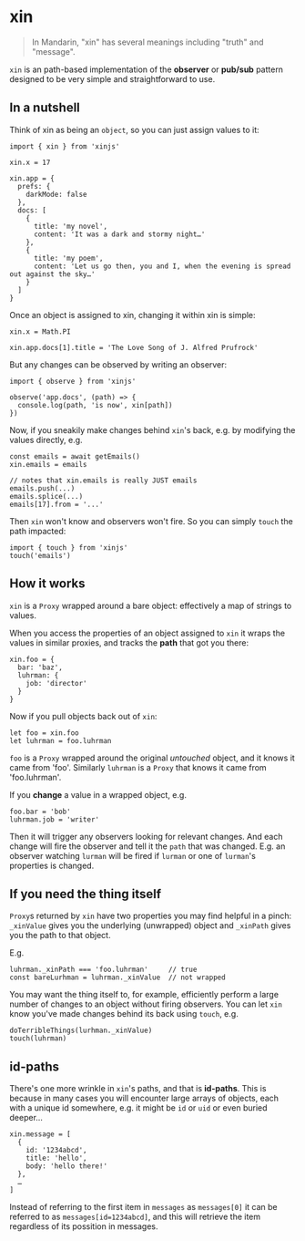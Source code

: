 # xin

> In Mandarin, "xin" has several meanings including "truth" and "message".

`xin` is an path-based implementation of the **observer** or **pub/sub** 
pattern designed to be very simple and straightforward to use.

## In a nutshell

Think of xin as being an `object`, so you can just assign values to it:

    import { xin } from 'xinjs'

    xin.x = 17

    xin.app = {
      prefs: {
        darkMode: false
      },
      docs: [
        {
          title: 'my novel',
          content: 'It was a dark and stormy night…'
        },
        {
          title: 'my poem',
          content: 'Let us go then, you and I, when the evening is spread out against the sky…'
        }
      ]
    }

Once an object is assigned to xin, changing it within xin is simple:

    xin.x = Math.PI

    xin.app.docs[1].title = 'The Love Song of J. Alfred Prufrock'

But any changes can be observed by writing an observer:

    import { observe } from 'xinjs' 

    observe('app.docs', (path) => {
      console.log(path, 'is now', xin[path])
    })

Now, if you sneakily make changes behind `xin`'s back, e.g. by modifying the values
directly, e.g.

    const emails = await getEmails()
    xin.emails = emails

    // notes that xin.emails is really JUST emails
    emails.push(...)
    emails.splice(...)
    emails[17].from = '...'

Then `xin` won't know and observers won't fire. So you can simply `touch` the path
impacted:

    import { touch } from 'xinjs'
    touch('emails')

## How it works

`xin` is a `Proxy` wrapped around a bare object: effectively a map of strings to values.

When you access the properties of an object assigned to `xin` it wraps the values in 
similar proxies, and tracks the **path** that got you there:

    xin.foo = {
      bar: 'baz',
      luhrman: {
        job: 'director'
      }
    }

Now if you pull objects back out of `xin`:

    let foo = xin.foo
    let luhrman = foo.luhrman

`foo` is a `Proxy` wrapped around the original *untouched* object, and it knows it came from 'foo'.
Similarly `luhrman` is a `Proxy` that knows it came from 'foo.luhrman'.

If you **change** a value in a wrapped object, e.g.

    foo.bar = 'bob'
    luhrman.job = 'writer'

Then it will trigger any observers looking for relevant changes. And each change will fire the observer
and tell it the `path` that was changed. E.g. an observer watching `lurman` will be fired if `lurman`
or one of `lurman`'s properties is changed.

## If you need the thing itself

`Proxy`s returned by `xin` have two properties you may find helpful in a pinch: `_xinValue` gives you the
underlying (unwrapped) object and `_xinPath` gives you the path to that object.

E.g.

    luhrman._xinPath === 'foo.luhrman'     // true
    const bareLurhman = luhrman._xinValue  // not wrapped

You may want the thing itself to, for example, efficiently perform a large number of changes to an
object without firing observers. You can let `xin` know you've made changes behind its back using
`touch`, e.g.

    doTerribleThings(lurhman._xinValue)
    touch(luhrman)

## id-paths

There's one more wrinkle in `xin`'s paths, and that is **id-paths**. This is because in many cases
you will encounter large arrays of objects, each with a unique id somewhere, e.g. it might be `id` or `uid`
or even buried deeper…

    xin.message = [
      {
        id: '1234abcd',
        title: 'hello',
        body: 'hello there!'
      },
      …
    ]

Instead of referring to the first item in `messages` as `messages[0]` it can be referred to 
as `messages[id=1234abcd]`, and this will retrieve the item regardless of its possition in messages.

